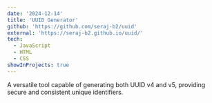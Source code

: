 ```yaml
---
date: '2024-12-14'
title: 'UUID Generator'
github: 'https://github.com/seraj-b2/uuid'
external: 'https://seraj-b2.github.io/uuid/'
tech:
  - JavaScript
  - HTML
  - CSS
showInProjects: true
---
```


A versatile tool capable of generating both UUID v4 and v5, providing secure and consistent unique identifiers.
